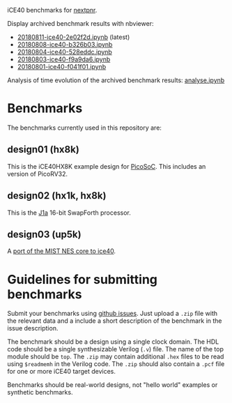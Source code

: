 iCE40 benchmarks for [nextpnr](https://github.com/YosysHQ/nextpnr).

Display archived benchmark results with nbviewer:
- [20180811-ice40-2e02f2d.ipynb](https://nbviewer.jupyter.org/github/YosysHQ/nextpnr-bench/blob/master/ice40/reports/20180811-ice40-2e02f2d.ipynb) (latest)
- [20180808-ice40-b326b03.ipynb](https://nbviewer.jupyter.org/github/YosysHQ/nextpnr-bench/blob/master/ice40/reports/20180808-ice40-b326b03.ipynb)
- [20180804-ice40-528eddc.ipynb](https://nbviewer.jupyter.org/github/YosysHQ/nextpnr-bench/blob/master/ice40/reports/20180804-ice40-528eddc.ipynb)
- [20180803-ice40-f9a9da6.ipynb](https://nbviewer.jupyter.org/github/YosysHQ/nextpnr-bench/blob/master/ice40/reports/20180803-ice40-f9a9da6.ipynb)
- [20180801-ice40-f041f01.ipynb](https://nbviewer.jupyter.org/github/YosysHQ/nextpnr-bench/blob/master/ice40/reports/20180801-ice40-f041f01.ipynb)

Analysis of time evolution of the archived benchmark results: [analyse.ipynb](https://nbviewer.jupyter.org/github/YosysHQ/nextpnr-bench/blob/master/ice40/reports/analyse.ipynb)


Benchmarks
==========

The benchmarks currently used in this repository are:

design01 (hx8k)
---------------

This is the iCE40HX8K example design for [PicoSoC](https://github.com/cliffordwolf/picorv32/tree/master/picosoc). This
includes an version of PicoRV32.

design02 (hx1k, hx8k)
---------------------

This is the [J1a](https://github.com/jamesbowman/swapforth/tree/master/j1a) 16-bit SwapForth processor.

design03 (up5k)
---------------

A [port of the MIST NES core to ice40](https://github.com/daveshah1/up5k-demos/tree/master/nes).


Guidelines for submitting benchmarks
====================================

Submit your benchmarks using [github issues](https://github.com/YosysHQ/nextpnr-bench/issues/new).
Just upload a `.zip` file with the relevant data and a include a short
description of the benchmark in the issue description.

The benchmark should be a design using a single clock domain. The HDL code should be a single
synthesizable Verilog (`.v`) file. The name of the top module should be `top`.
The `.zip` may contain additional `.hex` files to be read using `$readmemh` in
the Verilog code. The `.zip` should also contain a `.pcf` file for one or more
iCE40 target devices.

Benchmarks should be real-world designs, not "hello world" examples or synthetic benchmarks.

